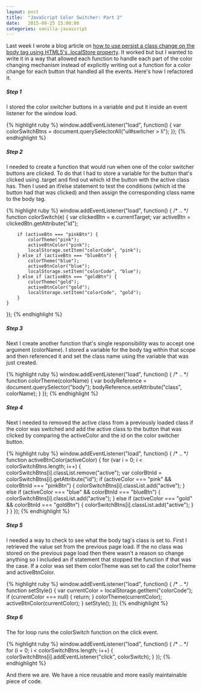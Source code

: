 ```yaml
---
layout: post
title:  "JavaScript Color Switcher: Part 2"
date:   2015-09-25 15:00:00
categories: vanilla-javascript
---
```


Last week I wrote a blog article on [how to use persist a class change on the body tag using HTML5's .localStore property](/css3-animations/javascript/2015/09/21/html5-localStorage.html). It worked but but I wanted to write it in a way that allowed each function to handle each part of the color changing mechanism instead of explicitly writing out a function for a color change for each button that handled all the events. Here's how I refactored it.

##### Step 1
I stored the color switcher buttons in a variable and put it inside an event listener for the window load.

{% highlight ruby %}
window.addEventListener("load", function() {
	var colorSwitchBtns = document.querySelectorAll("ul#switcher > li");
});
{% endhighlight %}

##### Step 2
I needed to create a function that would run when one of the color switcher buttons are clicked. To do that I had to store a variable for the button that's clicked using .target and find out which id the button with the active class has. Then I used an if/else statement to test the conditions (which id the button had that was clicked) and then assign the corresponding class name to the body tag.

{% highlight ruby %}
window.addEventListener("load", function() {
	/* .. */
	function colorSwitch(e) {
		var clickedBtn = e.currentTarget;
		var activeBtn = clickedBtn.getAttribute("id");

		if (activeBtn === "pinkBtn") {
			colorTheme("pink");
			activeBtnColor("pink");
			localStorage.setItem("colorCode", "pink");
		} else if (activeBtn === "blueBtn") {
			colorTheme("blue");
			activeBtnColor("blue");
			localStorage.setItem("colorCode", "blue");
		} else if (activeBtn === "goldBtn") {
			colorTheme("gold");
			activeBtnColor("gold");
			localStorage.setItem("colorCode", "gold");
		}
	}
});
{% endhighlight %}

##### Step 3
Next I create another function that's single responsibility was to accept one argument (colorName). I stored a variable for the body tag within that scope and then referenced it and set the class name using the variable that was just created.

{% highlight ruby %}
window.addEventListener("load", function() {
	/* .. */
	function colorTheme(colorName) {
		var bodyReference = document.querySelector("body");
		bodyReference.setAttribute("class", colorName);
	}
});
{% endhighlight %}

##### Step 4

Next I needed to removed the active class from a previously loaded class if the color was switched and add the active class to the button that was clicked by comparing the activeColor and the id on the color switcher button.

{% highlight ruby %}
window.addEventListener("load", function() {
	/* .. */
	function activeBtnColor(activeColor) {
		for (var i = 0; i < colorSwitchBtns.length; i++) {
			colorSwitchBtns[i].classList.remove("active");
			var colorBtnId = colorSwitchBtns[i].getAttribute("id");
			if (activeColor === "pink" && colorBtnId === "pinkBtn") {
				colorSwitchBtns[i].classList.add("active");
			} else if (activeColor === "blue" && colorBtnId === "blueBtn") {
				colorSwitchBtns[i].classList.add("active");
			} else if (activeColor === "gold" && colorBtnId === "goldBtn") {
				colorSwitchBtns[i].classList.add("active");
			}
		}
	}
});
{% endhighlight %}

##### Step 5

I needed a way to check to see what the body tag's class is set to. First I retrieved the value set from the previous page load. If the no class was stored on the previous page load then there wasn't a reason so change anything so I included an if statement that stopped the function if that was the case. If a color was set them colorTheme was set to call the colorTheme and activeBtnColor.

{% highlight ruby %}
window.addEventListener("load", function() {
	/* .. */
	function setStyle() {
		var currentColor = localStorage.getItem("colorCode");
		if (currentColor === null) {
			return;
		}
		colorTheme(currentColor);
		activeBtnColor(currentColor);
	}
	setStyle();
});
{% endhighlight %}

##### Step 6

The for loop runs the colorSwitch function on the click event.

{% highlight ruby %}
window.addEventListener("load", function() {
	/* .. */
	for (i = 0; i < colorSwitchBtns.length; i++) {
		colorSwitchBtns[i].addEventListener("click", colorSwitch);
	}
});
{% endhighlight %}

And there we are. We have a nice reusable and more easily maintainable piece of code.
